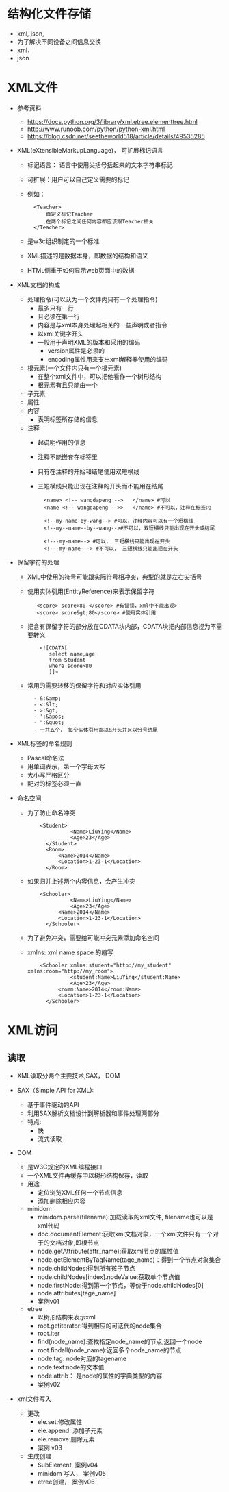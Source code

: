 # 结构化文件存储
- xml, json,
- 为了解决不同设备之间信息交换
- xml，
- json
# XML文件
- 参考资料
    - https://docs.python.org/3/library/xml.etree.elementtree.html
    - http://www.runoob.com/python/python-xml.html
    - https://blog.csdn.net/seetheworld518/article/details/49535285
  
- XML(eXtensibleMarkupLanguage)， 可扩展标记语言
    - 标记语言： 语言中使用尖括号括起来的文本字符串标记
    - 可扩展：用户可以自己定义需要的标记
    - 例如：
          
            <Teacher> 
                自定义标记Teacher
                在两个标记之间任何内容都应该跟Teacher相关
            </Teacher>
    - 是w3c组织制定的一个标准
    - XML描述的是数据本身，即数据的结构和语义
    - HTML侧重于如何显示web页面中的数据
    
- XML文档的构成
    - 处理指令(可以认为一个文件内只有一个处理指令)
        - 最多只有一行
        - 且必须在第一行
        - 内容是与xml本身处理起相关的一些声明或者指令
        - 以xml关键字开头
        - 一般用于声明XML的版本和采用的编码
            - version属性是必须的
            - encoding属性用来支出xml解释器使用的编码
    - 根元素(一个文件内只有一个根元素)
        - 在整个xml文件中，可以把他看作一个树形结构
        - 根元素有且只能由一个
    - 子元素
    - 属性
    - 内容
        - 表明标签所存储的信息
    - 注释
        - 起说明作用的信息
        - 注释不能嵌套在标签里
        - 只有在注释的开始和结尾使用双短横线
        - 三短横线只能出现在注释的开头而不能用在结尾
        
                <name> <!-- wangdapeng -->   </name> #可以
                <name <!-- wangdapeng -->>   </name> #不可以，注释在标签内
                
                <!--my-name-by-wang--> #可以，注释内容可以有一个短横线
                <!--my--name--by--wang-->#不可以，双短横线只能出现在开头或结尾
                
                <!---my-name--> #可以， 三短横线只能出现在开头
                <!---my-name---> #不可以， 三短横线只能出现在开头        
                
- 保留字符的处理
    - XML中使用的符号可能跟实际符号相冲突，典型的就是左右尖括号
    - 使用实体引用(EntityReference)来表示保留字符
    
             <score> score>80 </score> #有错误，xml中不能出现>
             <score> score&gt;80</score> #使用实体引用
    - 把含有保留字符的部分放在CDATA块内部，CDATA块把内部信息视为不需要转义
    
              <![CDATA[
                 select name,age
                 from Student
                 where score>80
                 ]]>
                 
    - 常用的需要转移的保留字符和对应实体引用
    
            - &:&amp;
            - <:&lt;
            - >:&gt;
            - ':&apos;
            - ":&quot;
            - 一共五个， 每个实体引用都以&开头并且以分号结尾
            
- XML标签的命名规则
    - Pascal命名法
    - 用单词表示，第一个字母大写
    - 大小写严格区分
    - 配对的标签必须一直
    
- 命名空间
    - 为了防止命名冲突
        
              <Student>
                        <Name>LiuYing</Name>
                        <Age>23</Age>
                </Student>
                <Room>
                    <Name>2014</Name>
                    <Location>1-23-1</Location>
                </Room>
                      
    - 如果归并上述两个内容信息，会产生冲突
    
              <Schooler>
                        <Name>LiuYing</Name>
                        <Age>23</Age>
                    <Name>2014</Name>
                    <Location>1-23-1</Location>
                </Schooler>
                      
    - 为了避免冲突，需要给可能冲突元素添加命名空间
    - xmlns: xml name space 的缩写
    
    
              <Schooler xmlns:student="http://my_student" xmlns:room="http://my_room">
                        <student:Name>LiuYing</student:Name>
                        <Age>23</Age>
                    <romm:Name>2014</room:Name>
                    <Location>1-23-1</Location>
                </Schooler>


# XML访问

## 读取
- XML读取分两个主要技术,SAX， DOM
- SAX（Simple API for XML):
    - 基于事件驱动的API
    - 利用SAX解析文档设计到解析器和事件处理两部分
    - 特点:
        - 快
        - 流式读取
        
- DOM
    - 是W3C规定的XML编程接口
    - 一个XML文件再缓存中以树形结构保存，读取
    - 用途
        - 定位浏览XML任何一个节点信息
        - 添加删除相应内容
    - minidom
        - minidom.parse(filename):加载读取的xml文件, filename也可以是xml代码
        - doc.documentElement:获取xml文档对象，一个xml文件只有一个对于的文档对象,即根节点
        - node.getAttribute(attr_name):获取xml节点的属性值
        - node.getElementByTagName(tage_name)：得到一个节点对象集合
        - node.childNodes:得到所有孩子节点
        - node.childNodes[index].nodeValue:获取单个节点值
        - node.firstNode:得到第一个节点，等价于node.childNodes[0]
        - node.attributes[tage_name]
        - 案例v01
    - etree 
        - 以树形结构来表示xml
        - root.getiterator:得到相应的可迭代的node集合
        - root.iter
        - find(node_name):查找指定node_name的节点,返回一个node
        - root.findall(node_name):返回多个node_name的节点
        - node.tag: node对应的tagename
        - node.text:node的文本值
        - node.attrib： 是node的属性的字典类型的内容
        - 案例v02
        
- xml文件写入
    - 更改
        - ele.set:修改属性
        - ele.append: 添加子元素
        - ele.remove:删除元素
        - 案例 v03
    - 生成创建
        - SubElement, 案例v04
        - minidom 写入， 案例v05
        - etree创建， 案例v06
